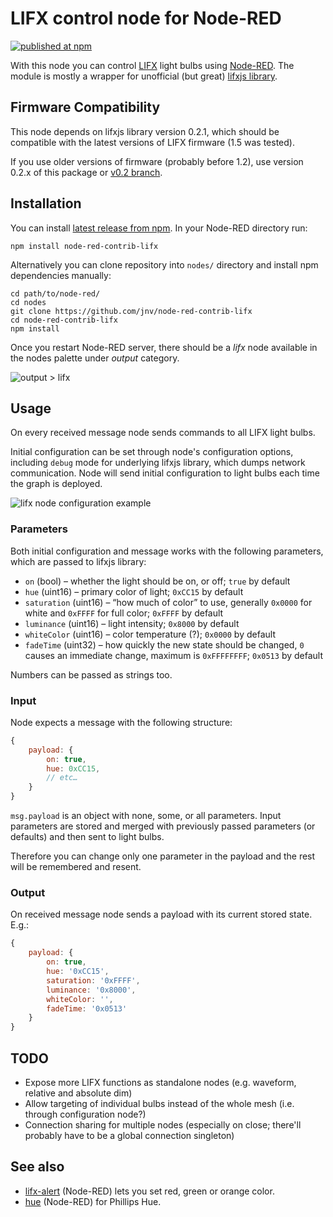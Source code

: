 # LIFX control node for Node-RED

[![published at npm](https://img.shields.io/npm/v/node-red-contrib-lifx.svg)](https://www.npmjs.org/package/node-red-contrib-lifx)

With this node you can control [LIFX](http://lifx.co/) light bulbs using [Node-RED](http://nodered.org/). The module is mostly a wrapper for unofficial (but great) [lifxjs library](https://github.com/magicmonkey/lifxjs).

## Firmware Compatibility

This node depends on lifxjs library version 0.2.1, which should be compatible with the latest versions of LIFX firmware (1.5 was tested).

If you use older versions of firmware (probably before 1.2), use version 0.2.x of this package or [v0.2 branch](https://github.com/jnv/node-red-contrib-lifx/tree/v0.2).

## Installation

You can install [latest release from npm](https://www.npmjs.org/package/node-red-contrib-lifx). In your Node-RED directory run:

    npm install node-red-contrib-lifx

Alternatively you can clone repository into `nodes/` directory and install npm dependencies manually:

    cd path/to/node-red/
    cd nodes
    git clone https://github.com/jnv/node-red-contrib-lifx
    cd node-red-contrib-lifx
    npm install

Once you restart Node-RED server, there should be a _lifx_ node available in the nodes palette under _output_ category.

![output > lifx](https://cloud.githubusercontent.com/assets/616767/4834675/08ec1df2-5fb0-11e4-905a-89c8cbe08e9f.png)

## Usage

On every received message node sends commands to all LIFX light bulbs.

Initial configuration can be set through node's configuration options, including `debug` mode for underlying lifxjs library, which dumps network communication. Node will send initial configuration to light bulbs each time the graph is deployed.

![lifx node configuration example](https://cloud.githubusercontent.com/assets/616767/4834356/034839c4-5fad-11e4-946a-e901ac80b536.png)

### Parameters

Both initial configuration and message works with the following parameters, which are passed to lifxjs library:

* `on` (bool) – whether the light should be on, or off; `true` by default
* `hue` (uint16) – primary color of light; `0xCC15` by default
* `saturation` (uint16) – “how much of color” to use, generally `0x0000` for white and `0xFFFF` for full color; `0xFFFF` by default
* `luminance` (uint16) – light intensity; `0x8000` by default
* `whiteColor` (uint16) – color temperature (?); `0x0000` by default
* `fadeTime` (uint32) – how quickly the new state should be changed, `0` causes an immediate change, maximum is `0xFFFFFFFF`; `0x0513` by default

Numbers can be passed as strings too.

### Input

Node expects a message with the following structure:

```js
{
    payload: {
        on: true,
        hue: 0xCC15,
        // etc…
    }
}
```

`msg.payload` is an object with none, some, or all parameters. Input parameters are stored and merged with previously passed parameters (or defaults) and then sent to light bulbs.

Therefore you can change only one parameter in the payload and the rest will be remembered and resent.

### Output

On received message node sends a payload with its current stored state. E.g.:

```js
{
    payload: {
        on: true,
        hue: '0xCC15',
        saturation: '0xFFFF',
        luminance: '0x8000',
        whiteColor: '',
        fadeTime: '0x0513'
    }
}
```

## TODO

* Expose more LIFX functions as standalone nodes (e.g. waveform, relative and absolute dim)
* Allow targeting of individual bulbs instead of the whole mesh (i.e. through configuration node?)
* Connection sharing for multiple nodes (especially on close; there'll probably have to be a global connection singleton)

## See also

* [lifx-alert](https://github.com/TinajaLabs/lifx-alert/) (Node-RED) lets you set red, green or orange color.
* [hue](https://github.com/node-red/node-red-nodes/tree/master/hardware/hue) (Node-RED) for Phillips Hue.
